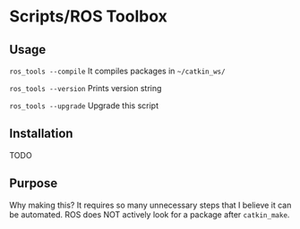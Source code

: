 # Scripts/ROS Toolbox

## Usage

`ros_tools --compile` It compiles packages in `~/catkin_ws/`

`ros_tools --version` Prints version string

`ros_tools --upgrade` Upgrade this script

## Installation

TODO

## Purpose

Why making this? It requires so many unnecessary steps that I believe it can be automated. ROS does NOT actively look for a package after `catkin_make`.